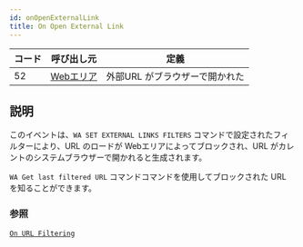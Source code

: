 ```yaml
---
id: onOpenExternalLink
title: On Open External Link
---
```


| コード | 呼び出し元                                     | 定義                |
| --- | ----------------------------------------- | ----------------- |
| 52  | [Webエリア](FormObjects/webArea_overview.md) | 外部URL がブラウザーで開かれた |


## 説明

このイベントは、`WA SET EXTERNAL LINKS FILTERS` コマンドで設定されたフィルターにより、URL のロードが Webエリアによってブロックされ、URL がカレントのシステムブラウザーで開かれると生成されます。

`WA Get last filtered URL` コマンドコマンドを使用してブロックされた URL を知ることができます。


### 参照
[`On URL Filtering`](onUrlFiltering.md)